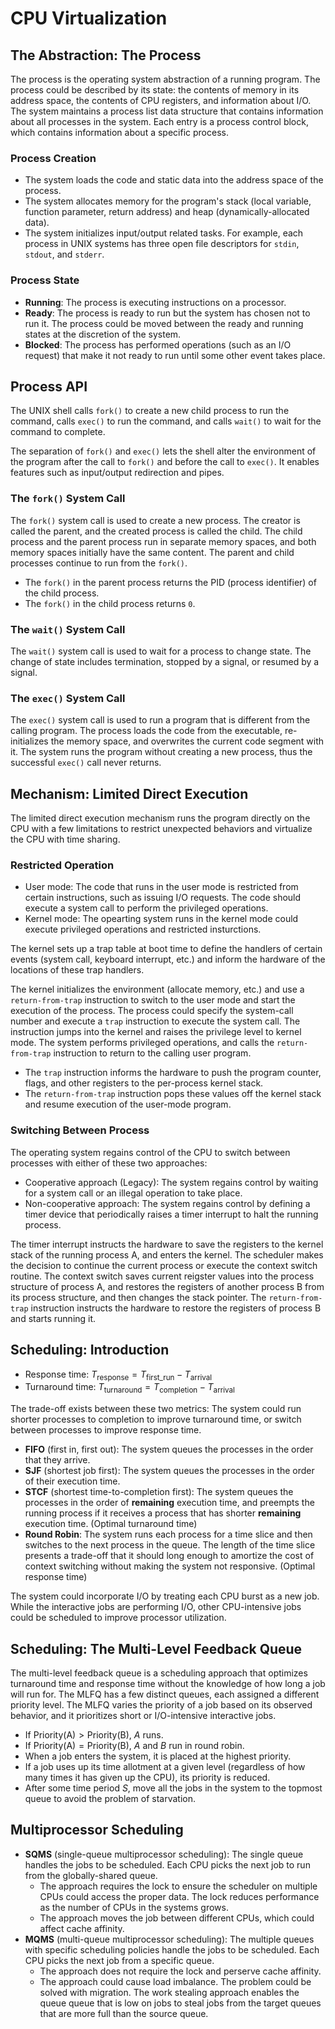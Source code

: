 # CPU Virtualization

## The Abstraction: The Process

The process is the operating system abstraction of a running program. The process could be described by its state: the contents of memory in its address space, the contents of CPU registers, and information about I/O. The system maintains a process list data structure that contains information about all processes in the system. Each entry is a process control block, which contains information about a specific process.

### Process Creation

- The system loads the code and static data into the address space of the process.
- The system allocates memory for the program's stack (local variable, function parameter, return address) and heap (dynamically-allocated data).
- The system initializes input/output related tasks. For example, each process in UNIX systems has three open file descriptors for `stdin`, `stdout`, and `stderr`.

### Process State

- **Running**: The process is executing instructions on a processor.
- **Ready**: The process is ready to run but the system has chosen not to run it. The process could be moved between the ready and running states at the discretion of the system.
- **Blocked**: The process has performed operations (such as an I/O request) that make it not ready to run until some other event takes place.

## Process API

The UNIX shell calls `fork()` to create a new child process to run the command, calls `exec()` to run the command, and calls `wait()` to wait for the command to complete.

The separation of `fork()` and `exec()` lets the shell alter the environment of the program after the call to `fork()` and before the call to `exec()`. It enables features such as input/output redirection and pipes.

### The `fork()` System Call

The `fork()` system call is used to create a new process. The creator is called the parent, and the created process is called the child. The child process and the parent process run in separate memory spaces, and both memory spaces initially have the same content. The parent and child processes continue to run from the `fork()`.

- The `fork()` in the parent process returns the PID (process identifier) of the child process.
- The `fork()` in the child process returns `0`.

### The `wait()` System Call

The `wait()` system call is used to wait for a process to change state. The change of state includes termination, stopped by a signal, or resumed by a signal.

### The `exec()` System Call

The `exec()` system call is used to run a program that is different from the calling program. The process loads the code from the executable, re-initializes the memory space, and overwrites the current code segment with it. The system runs the program without creating a new process, thus the successful `exec()` call never returns.

## Mechanism: Limited Direct Execution

The limited direct execution mechanism runs the program directly on the CPU with a few limitations to restrict unexpected behaviors and virtualize the CPU with time sharing.

### Restricted Operation

- User mode: The code that runs in the user mode is restricted from certain instructions, such as issuing I/O requests. The code should execute a system call to perform the privileged operations.
- Kernel mode: The opearting system runs in the kernel mode could execute privileged operations and restricted insturctions.

The kernel sets up a trap table at boot time to define the handlers of certain events (system call, keyboard interrupt, etc.) and inform the hardware of the locations of these trap handlers.

The kernel initializes the environment (allocate memory, etc.) and use a `return-from-trap` instruction to switch to the user mode and start the execution of the process. The process could specify the system-call number and execute a `trap` instruction to execute the system call. The instruction jumps into the kernel and raises the privilege level to kernel mode. The system performs privileged operations, and calls the `return-from-trap` instruction to return to the calling user program.

- The `trap` instruction informs the hardware to push the program counter, flags, and other registers to the per-process kernel stack.
- The `return-from-trap` instruction pops these values off the kernel stack and resume execution of the user-mode program.

### Switching Between Process

The operating system regains control of the CPU to switch between processes with either of these two approaches:

- Cooperative approach (Legacy): The system regains control by waiting for a system call or an illegal operation to take place.
- Non-cooperative approach: The system regains control by defining a timer device that periodically raises a timer interrupt to halt the running process.

The timer interrupt instructs the hardware to save the registers to the kernel stack of the running process A, and enters the kernel. The scheduler makes the decision to continue the current process or execute the context switch routine. The context switch saves current reigster values into the process structure of process A, and restores the registers of another process B from its process structure, and then changes the stack pointer. The `return-from-trap` instruction instructs the hardware to restore the registers of process B and starts running it.

## Scheduling: Introduction

- Response time: $T_\text{response} = T_\text{first\_run} - T_\text{arrival}$
- Turnaround time: $T_\text{turnaround} = T_\text{completion} - T_\text{arrival}$

The trade-off exists between these two metrics: The system could run shorter processes to completion to improve turnaround time, or switch between processes to improve response time.

- **FIFO** (first in, first out): The system queues the processes in the order that they arrive.
- **SJF** (shortest job first): The system queues the processes in the order of their execution time.
- **STCF** (shortest time-to-completion first): The system queues the processes in the order of **remaining** execution time, and preempts the running process if it receives a process that has shorter **remaining** execution time. (Optimal turnaround time)
- **Round Robin**: The system runs each process for a time slice and then switches to the next process in the queue. The length of the time slice presents a trade-off that it should long enough to amortize the cost of context switching without making the system not responsive. (Optimal response time)

The system could incorporate I/O by treating each CPU burst as a new job. While the interactive jobs are performing I/O, other CPU-intensive jobs could be scheduled to improve processor utilization.

## Scheduling: The Multi-Level Feedback Queue

The multi-level feedback queue is a scheduling approach that optimizes turnaround time and response time without the knowledge of how long a job will run for. The MLFQ has a few distinct queues, each assigned a different priority level. The MLFQ varies the priority of a job based on its observed behavior, and it prioritizes short or I/O-intensive interactive jobs.

- If $\text{Priority(A)} > \text{Priority(B)}$, $A$ runs.
- If $\text{Priority(A)} = \text{Priority(B)}$, $A$ and $B$ run in round robin.
- When a job enters the system, it is placed at the highest
priority.
- If a job uses up its time allotment at a given level (regardless of how many times it has given up the CPU), its priority is reduced.
- After some time period $S$, move all the jobs in the system to the topmost queue to avoid the problem of starvation.

## Multiprocessor Scheduling

- **SQMS** (single-queue multiprocessor scheduling): The single queue handles the jobs to be scheduled. Each CPU picks the next job to run from the globally-shared queue.
  - The approach requires the lock to ensure the scheduler on multiple CPUs could access the proper data. The lock reduces performance as the number of CPUs in the systems grows.
  - The approach moves the job between different CPUs, which could affect cache affinity.
- **MQMS** (multi-queue multiprocessor scheduling): The multiple queues with specific scheduling policies handle the jobs to be scheduled. Each CPU picks the next job from a specific queue.
  - The approach does not require the lock and perserve cache affinity.
  - The approach could cause load imbalance. The problem could be solved with migration. The work stealing approach enables the queue queue that is low on jobs to steal jobs from the target queues that are more full than the source queue.
